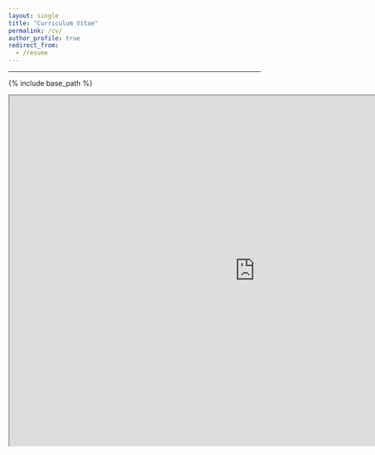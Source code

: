 ```yaml
---
layout: single
title: "Curriculum Vitae"
permalink: /cv/
author_profile: true
redirect_from:
  - /resume
---
```

---

{% include base_path %} 

<iframe src="https://roga11.github.io/gabrielrodriguez.github.io/files/GRodriguezRondon_CV_20230823.pdf" height = "700"
        width = "980"></iframe>
